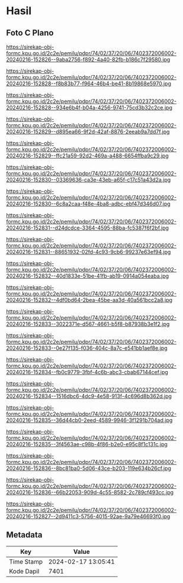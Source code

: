 # Hasil

## Foto C Plano

https://sirekap-obj-formc.kpu.go.id/2c2e/pemilu/pdpr/74/02/37/20/06/7402372006002-20240216-152826--9aba2756-f892-4a40-82fb-b186c7f29580.jpg

https://sirekap-obj-formc.kpu.go.id/2c2e/pemilu/pdpr/74/02/37/20/06/7402372006002-20240216-152828--f8b83b77-f964-46b4-be41-8b19868e5970.jpg

https://sirekap-obj-formc.kpu.go.id/2c2e/pemilu/pdpr/74/02/37/20/06/7402372006002-20240216-152828--934e6b4f-b04a-4256-9741-75cd3b32c2ce.jpg

https://sirekap-obj-formc.kpu.go.id/2c2e/pemilu/pdpr/74/02/37/20/06/7402372006002-20240216-152829--d895ea66-9f2d-42af-8876-2eeab9a7dd7f.jpg

https://sirekap-obj-formc.kpu.go.id/2c2e/pemilu/pdpr/74/02/37/20/06/7402372006002-20240216-152829--ffc21a59-92d2-469a-a488-6654ffba9c29.jpg

https://sirekap-obj-formc.kpu.go.id/2c2e/pemilu/pdpr/74/02/37/20/06/7402372006002-20240216-152830--03369636-ca3e-43eb-a65f-c17c51a43d2a.jpg

https://sirekap-obj-formc.kpu.go.id/2c2e/pemilu/pdpr/74/02/37/20/06/7402372006002-20240216-152830--6c8a2caa-f48e-4ba8-adbc-ebf47d346d07.jpg

https://sirekap-obj-formc.kpu.go.id/2c2e/pemilu/pdpr/74/02/37/20/06/7402372006002-20240216-152831--d24dcdce-3364-4595-88ba-fc5387f6f2bf.jpg

https://sirekap-obj-formc.kpu.go.id/2c2e/pemilu/pdpr/74/02/37/20/06/7402372006002-20240216-152831--88651932-02fd-4c93-9cb6-99237e63ef94.jpg

https://sirekap-obj-formc.kpu.go.id/2c2e/pemilu/pdpr/74/02/37/20/06/7402372006002-20240216-152832--40d1833e-51be-41fb-ab19-0914a054eaba.jpg

https://sirekap-obj-formc.kpu.go.id/2c2e/pemilu/pdpr/74/02/37/20/06/7402372006002-20240216-152832--4df0bd64-2bea-45be-aa3d-40a561bcc2a8.jpg

https://sirekap-obj-formc.kpu.go.id/2c2e/pemilu/pdpr/74/02/37/20/06/7402372006002-20240216-152833--3022371e-d567-4661-b5f8-b87938b3e1f2.jpg

https://sirekap-obj-formc.kpu.go.id/2c2e/pemilu/pdpr/74/02/37/20/06/7402372006002-20240216-152833--0e27f135-f036-404c-8a7c-e541bb1aef8e.jpg

https://sirekap-obj-formc.kpu.go.id/2c2e/pemilu/pdpr/74/02/37/20/06/7402372006002-20240216-152834--fb0c9779-3fbf-4c6b-abc3-cbab67144cef.jpg

https://sirekap-obj-formc.kpu.go.id/2c2e/pemilu/pdpr/74/02/37/20/06/7402372006002-20240216-152834--1516dbc6-4dc9-4e58-913f-4c696d8b362d.jpg

https://sirekap-obj-formc.kpu.go.id/2c2e/pemilu/pdpr/74/02/37/20/06/7402372006002-20240216-152835--36d44cb0-2eed-4589-9946-3f1291b704ad.jpg

https://sirekap-obj-formc.kpu.go.id/2c2e/pemilu/pdpr/74/02/37/20/06/7402372006002-20240216-152835--3f4563ae-c98b-4f86-b2e0-e95c8f1c131c.jpg

https://sirekap-obj-formc.kpu.go.id/2c2e/pemilu/pdpr/74/02/37/20/06/7402372006002-20240216-152836--8bc81ba0-5d06-43ce-b203-119e634b26cf.jpg

https://sirekap-obj-formc.kpu.go.id/2c2e/pemilu/pdpr/74/02/37/20/06/7402372006002-20240216-152836--66b22053-909d-4c55-8582-2c789cf493cc.jpg

https://sirekap-obj-formc.kpu.go.id/2c2e/pemilu/pdpr/74/02/37/20/06/7402372006002-20240216-152827--2d9411c3-5756-4015-92ae-9a79e46693f0.jpg


## Metadata

| Key        | Value               |
| ---------- | ------------------- |
| Time Stamp | 2024-02-17 13:05:41 |
| Kode Dapil | 7401                |



